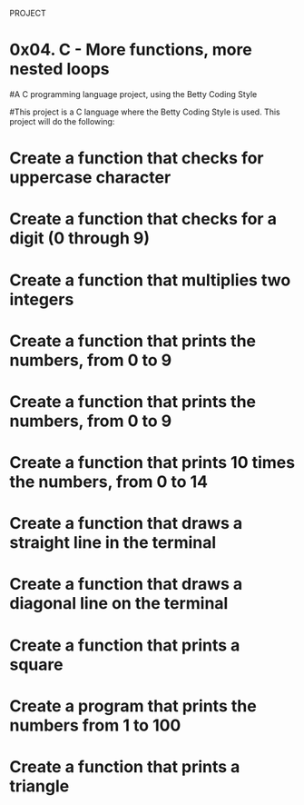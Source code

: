 PROJECT
# 0x04. C - More functions, more nested loops

#A C programming language project, using the Betty Coding Style

#This project is a C language where the Betty Coding Style  is used. This project will do the following:

# Create a function that checks for uppercase character
# Create a function that checks for a digit (0 through 9)
# Create a function that multiplies two integers
# Create a function that prints the numbers, from 0 to 9
# Create a function that prints the numbers, from 0 to 9
# Create a function that prints 10 times the numbers, from 0 to 14
# Create a function that draws a straight line in the terminal
# Create a function that draws a diagonal line on the terminal
# Create a function that prints a square
# Create a program that prints the numbers from 1 to 100
# Create a function that prints a triangle
